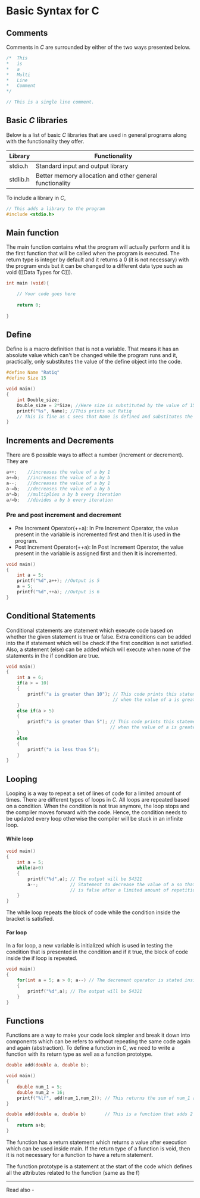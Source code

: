 # Basic Syntax for C

## Comments
Comments in *C* are surrounded by either of the two ways presented below.
```c
/*	This 
*	is
*	a 
*	Multi
*	Line
*	Comment
*/

// This is a single line comment.
```

## Basic *C* libraries

Below is a list of basic *C* libraries that are used in general programs along with the functionality they offer.

| Library  | Functionality                                            |
| -------- | -------------------------------------------------------- |
| stdio.h  | Standard input and output library                        |
| stdlib.h | Better memory allocation and other general functionality |

To include a library in *C*,

```c
// This adds a library to the program
#include <stdio.h>
```


## Main function

The main function contains what the program will actually perform and it is the first function that will be called when the program is executed. The return type is integer by default and it returns a 0 (it is not necessary) with the program ends but it can be changed to a different data type such as void ([[Data Types for C]]).

```c
int main (void){

	// Your code goes here
	
	return 0;
	
}
```


## Define

Define is a macro definition that is not a variable. That means it has an absolute value which can't be changed while the program runs and it, practically, only substitutes the value of the define object into the code.

```c
#define Name "Ratiq"
#define Size 15

void main()
{	
	int Double_size;
	Double_size = 2*Size; //Here size is substituted by the value of 15.
	printf("%s", Name); //This prints out Ratiq
	// This is fine as C sees that Name is defined and substitutes the value of Name into %s.
}
```

## Increments and Decrements

There are 6 possible ways to affect a number (increment or decrement). They are
```c
a++;	//increases the value of a by 1
a+=b;	//increases the value of a by b
a--;	//decreases the value of a by 1
a-=b;	//decreases the value of a by b
a*=b;	//multiplies a by b every iteration
a/=b;	//divides a by b every iteration
```

### Pre and post increment and decrement

-   Pre Increment Operator(++a): In Pre Increment Operator, the value present in the variable is incremented first and then It is used in the program.
-   Post Increment Operator(++a): In Post Increment Operator, the value present in the variable is assigned first and then It is incremented.

```c
void main()
{
	int a = 5;
	printf("%d",a++); //Output is 5
	a = 5;
	printf("%d",++a); //Output is 6
}
```

## Conditional Statements

Conditional statements are statement which execute code based on whether the given statement is true or false. Extra conditions can be added into the if statement which will be check if the first condition is not satisfied. Also, a statement (else) can be added which will execute when none of the statements in the if condition are true.

```c
void main()
{
	int a = 6;
	if(a > = 10)
	{
		printf("a is greater than 10"); // This code prints this statement only
									    // when the value of a is greater than 10
	}
	else if(a > 5)
	{
		printf("a is greater than 5"); // This code prints this statement only 
									   // when the value of a is greater than 5
	}
	else
	{
		printf("a is less than 5");
	}
}
```


## Looping

Looping is a way to repeat a set of lines of code for a limited amount of times. There are different types of loops in *C*. All loops are repeated based on a condition. When the condition is not true anymore, the loop stops and the compiler moves forward with the code. Hence, the condition needs to be updated every loop otherwise the compiler will be stuck in an infinite loop.

#### While loop

```c
void main()
{
	int a = 5;
	while(a>0)
	{
		printf("%d",a); // The output will be 54321
		a--; 			// Statement to decrease the value of a so that the while statement
						// is false after a limited amount of repetitions.
	}
}
```

The while loop repeats the block of code while the condition inside the bracket is satisfied.

#### For loop

In a for loop, a new variable is initialized which is used in testing the condition that is presented in the condition and if it true, the block of code inside the if loop is repeated.

```c
void main()
{
	for(int a = 5; a > 0; a--) // The decrement operator is stated inside the for loop
	{
		printf("%d",a); // The output will be 54321
	}
}
```

## Functions

Functions are a way to make your code look simpler and break it down into components which can be refers to without repeating the same code again and again (abstraction). To define a function in *C*, we need to write a function with its return type as well as a function prototype. 

```c
double add(double a, double b);

void main()
{
	double num_1 = 5;
	double num_2 = 16;
	printf("%lf", add(num_1,num_2)); // This returns the sum of num_1 and num_2
}

double add(double a, double b) 	     // This is a function that adds 2 numbers.
{
	return a+b;
}
```

The function has a return statement which returns a value after execution which can be used inside main. If the return type of a function is void, then it is not necessary for a function to have a return statement.

The function prototype is a statement at the start of the code which defines all the attributes related to the function (same as the f) 

---
Read also - 
